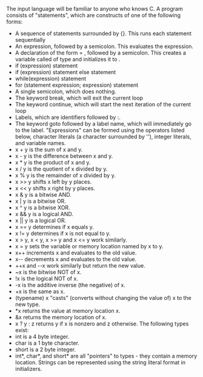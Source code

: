 The input language will be familiar to anyone who knows C. A program consists of "statements", which are constructs of one of the following forms:
* A sequence of statements surrounded by {}. This runs each statement sequentially
* An expression, followed by a semicolon. This evaluates the expression.
* A declaration of the form <type> <varname> = <value>, followed by a semicolon. This creates a variable called <varname> of type <type> and initializes it to <value>.
* if (expression) statement
* if (expression) statement else statement
* while(expression) statement
* for (statement expression; expression) statement
* A single semicolon, which does nothing.
* The keyword break, which will exit the current loop
* The keyword continue, which will start the next iteration of the current loop
* Labels, which are identifiers followed by :.
* The keyword goto followed by a label name, which will immediately go to the label.
"Expressions" can be formed using the operators listed below, character literals (a character surrounded by ''), integer literals, and variable names.
* x + y is the sum of x and y.
* x - y is the difference between x and y.
* x * y is the product of x and y.
* x / y is the quotient of x divided by y.
* x % y is the remainder of x divided by y.
* x >> y shifts x left by y places.
* x << y shifts x right by y places.
* x & y is a bitwise AND.
* x | y is a bitwise OR.
* x ^ y is a bitwise XOR.
* x && y is a logical AND.
* x || y is a logical OR.
* x == y determines if x equals y.
* x != y determines if x is not equal to y.
* x > y, x < y, x >= y and x <= y work similarly.
* x = y sets the variable or memory location named by x to y.
* x++ increments x and evaluates to the old value.
* x-- decrements x and evaluates to the old value.
* ++x and --x work similarly but return the new value.
* ~x is the bitwise NOT of x.
* !x is the logical NOT of x.
* -x is the additive inverse (the negative) of x.
* +x is the same as x.
* (typename) x "casts" (converts without changing the value of) x to the new type.
* \*x returns the value at memory location x.
* &x returns the memory location of x.
* x ? y : z returns y if x is nonzero and z otherwise.
The following types exist:
* int is a 4 byte integer.
* char is a 1 byte character.
* short is a 2 byte integer.
* int\*, char\*, and short\* are all "pointers" to types - they contain a memory location.
Strings can be represented using the string literal format in initializers.

